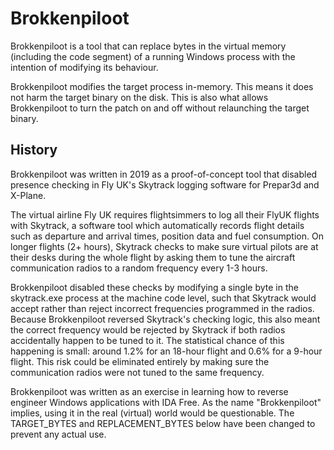 # Brokkenpiloot

Brokkenpiloot is a tool that can replace bytes in the
virtual memory (including the code segment) of a
running Windows process with the intention of modifying
its behaviour.

Brokkenpiloot modifies the target process in-memory.
This means it does not harm the target binary on the
disk. This is also what allows Brokkenpiloot to turn
the patch on and off without relaunching the target
binary.

## History

Brokkenpiloot was written in 2019 as a proof-of-concept
tool that disabled presence checking in Fly UK's
Skytrack logging software for Prepar3d and X-Plane.

The virtual airline Fly UK requires flightsimmers to log
all their FlyUK flights with Skytrack, a software tool
which automatically records flight details such as
departure and arrival times, position data and fuel
consumption. On longer flights (2+ hours), Skytrack checks
to make sure virtual pilots are at their desks during the
whole flight by asking them to tune the aircraft
communication radios to a random frequency every 1-3 hours.

Brokkenpiloot disabled these checks by modifying a single
byte in the skytrack.exe process at the machine code level,
such that Skytrack would accept rather than reject incorrect
frequencies programmed in the radios. Because Brokkenpiloot
reversed Skytrack's checking logic, this also meant the
correct frequency would be rejected by Skytrack if both
radios accidentally happen to be tuned to it. The
statistical chance of this happening is small: around 1.2%
for an 18-hour flight and 0.6% for a 9-hour flight. This
risk could be eliminated entirely by making sure the
communication radios were not tuned to the same frequency.

Brokkenpiloot was written as an exercise in learning how to
reverse engineer Windows applications with IDA Free. As the
name "Brokkenpiloot" implies, using it in the real (virtual)
world would be questionable. The TARGET_BYTES and
REPLACEMENT_BYTES below have been changed to prevent any
actual use.
